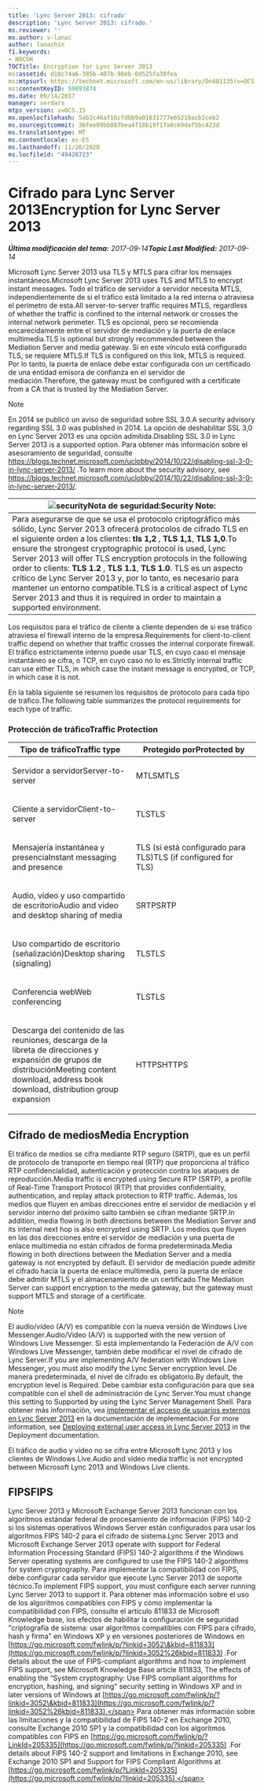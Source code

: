 ```yaml
---
title: 'Lync Server 2013: cifrado'
description: 'Lync Server 2013: cifrado.'
ms.reviewer: ''
ms.author: v-lanac
author: lanachin
f1.keywords:
- NOCSH
TOCTitle: Encryption for Lync Server 2013
ms:assetid: d18c74a6-385b-407b-98eb-0d525fa38fea
ms:mtpsurl: https://technet.microsoft.com/en-us/library/Dn481135(v=OCS.15)
ms:contentKeyID: 59893874
ms.date: 09/14/2017
manager: serdars
mtps_version: v=OCS.15
ms.openlocfilehash: 5ab2c46af16cfdbb9a01631777e65219acb2ceb2
ms.sourcegitcommit: 36fee89bb887bea4f18b19f17a8c69daf5bc423d
ms.translationtype: MT
ms.contentlocale: es-ES
ms.lasthandoff: 11/26/2020
ms.locfileid: "49428723"
---
```

# <a name="encryption-for-lync-server-2013"></a><span data-ttu-id="d87db-103">Cifrado para Lync Server 2013</span><span class="sxs-lookup"><span data-stu-id="d87db-103">Encryption for Lync Server 2013</span></span>

<div data-xmlns="http://www.w3.org/1999/xhtml">

<div class="topic" data-xmlns="http://www.w3.org/1999/xhtml" data-msxsl="urn:schemas-microsoft-com:xslt" data-cs="https://msdn.microsoft.com/">

<div data-asp="https://msdn2.microsoft.com/asp">



</div>

<div id="mainSection">

<div id="mainBody"><span data-ttu-id="d87db-104">

<span> </span></span><span class="sxs-lookup"><span data-stu-id="d87db-104">

<span> </span></span></span>

<span data-ttu-id="d87db-105">_**Última modificación del tema:** 2017-09-14_</span><span class="sxs-lookup"><span data-stu-id="d87db-105">_**Topic Last Modified:** 2017-09-14_</span></span>

<span data-ttu-id="d87db-106">Microsoft Lync Server 2013 usa TLS y MTLS para cifrar los mensajes instantáneos.</span><span class="sxs-lookup"><span data-stu-id="d87db-106">Microsoft Lync Server 2013 uses TLS and MTLS to encrypt instant messages.</span></span> <span data-ttu-id="d87db-107">Todo el tráfico de servidor a servidor necesita MTLS, independientemente de si el tráfico está limitado a la red interna o atraviesa el perímetro de esta.</span><span class="sxs-lookup"><span data-stu-id="d87db-107">All server-to-server traffic requires MTLS, regardless of whether the traffic is confined to the internal network or crosses the internal network perimeter.</span></span> <span data-ttu-id="d87db-108">TLS es opcional, pero se recomienda encarecidamente entre el servidor de mediación y la puerta de enlace multimedia.</span><span class="sxs-lookup"><span data-stu-id="d87db-108">TLS is optional but strongly recommended between the Mediation Server and media gateway.</span></span> <span data-ttu-id="d87db-109">Si en este vínculo está configurado TLS, se requiere MTLS.</span><span class="sxs-lookup"><span data-stu-id="d87db-109">If TLS is configured on this link, MTLS is required.</span></span> <span data-ttu-id="d87db-110">Por lo tanto, la puerta de enlace debe estar configurada con un certificado de una entidad emisora de confianza en el servidor de mediación.</span><span class="sxs-lookup"><span data-stu-id="d87db-110">Therefore, the gateway must be configured with a certificate from a CA that is trusted by the Mediation Server.</span></span>

<div>


> [!NOTE]  
> <span data-ttu-id="d87db-111">En 2014 se publicó un aviso de seguridad sobre SSL 3.0.</span><span class="sxs-lookup"><span data-stu-id="d87db-111">A security advisory regarding SSL 3.0 was published in 2014.</span></span> <span data-ttu-id="d87db-112">La opción de deshabilitar SSL 3,0 en Lync Server 2013 es una opción admitida.</span><span class="sxs-lookup"><span data-stu-id="d87db-112">Disabling SSL 3.0 in Lync Server 2013 is a supported option.</span></span> <span data-ttu-id="d87db-113">Para obtener más información sobre el asesoramiento de seguridad, consulte <A class=uri href="https://blogs.technet.microsoft.com/uclobby/2014/10/22/disabling-ssl-3-0-in-lync-server-2013/">https://blogs.technet.microsoft.com/uclobby/2014/10/22/disabling-ssl-3-0-in-lync-server-2013/</A> .</span><span class="sxs-lookup"><span data-stu-id="d87db-113">To learn more about the security advisory, see <A class=uri href="https://blogs.technet.microsoft.com/uclobby/2014/10/22/disabling-ssl-3-0-in-lync-server-2013/">https://blogs.technet.microsoft.com/uclobby/2014/10/22/disabling-ssl-3-0-in-lync-server-2013/</A>.</span></span>



</div>

<div>

<table>
<thead>
<tr class="header">
<th><img src="images/Gg398321.security(OCS.15).gif" title="seguridad" alt="security" /><span data-ttu-id="d87db-115">Nota de seguridad:</span><span class="sxs-lookup"><span data-stu-id="d87db-115">Security Note:</span></span></th>
</tr>
</thead>
<tbody>
<tr class="odd">
<td><span data-ttu-id="d87db-116">Para asegurarse de que se usa el protocolo criptográfico más sólido, Lync Server 2013 ofrecerá protocolos de cifrado TLS en el siguiente orden a los clientes: <strong>tls 1,2</strong> , <strong>TLS 1,1</strong>, <strong>TLS 1,0</strong>.</span><span class="sxs-lookup"><span data-stu-id="d87db-116">To ensure the strongest cryptographic protocol is used, Lync Server 2013 will offer TLS encryption protocols in the following order to clients: <strong>TLS 1.2</strong> , <strong>TLS 1.1</strong>, <strong>TLS 1.0</strong>.</span></span> <span data-ttu-id="d87db-117">TLS es un aspecto crítico de Lync Server 2013 y, por lo tanto, es necesario para mantener un entorno compatible.</span><span class="sxs-lookup"><span data-stu-id="d87db-117">TLS is a critical aspect of Lync Server 2013 and thus it is required in order to maintain a supported environment.</span></span></td>
</tr>
</tbody>
</table>


</div>

<span data-ttu-id="d87db-118">Los requisitos para el tráfico de cliente a cliente dependen de si ese tráfico atraviesa el firewall interno de la empresa.</span><span class="sxs-lookup"><span data-stu-id="d87db-118">Requirements for client-to-client traffic depend on whether that traffic crosses the internal corporate firewall.</span></span> <span data-ttu-id="d87db-119">El tráfico estrictamente interno puede usar TLS, en cuyo caso el mensaje instantáneo se cifra, o TCP, en cuyo caso no lo es.</span><span class="sxs-lookup"><span data-stu-id="d87db-119">Strictly internal traffic can use either TLS, in which case the instant message is encrypted, or TCP, in which case it is not.</span></span>

<span data-ttu-id="d87db-120">En la tabla siguiente se resumen los requisitos de protocolo para cada tipo de tráfico.</span><span class="sxs-lookup"><span data-stu-id="d87db-120">The following table summarizes the protocol requirements for each type of traffic.</span></span>

### <a name="traffic-protection"></a><span data-ttu-id="d87db-121">Protección de tráfico</span><span class="sxs-lookup"><span data-stu-id="d87db-121">Traffic Protection</span></span>

<table>
<colgroup>
<col style="width: 50%" />
<col style="width: 50%" />
</colgroup>
<thead>
<tr class="header">
<th><span data-ttu-id="d87db-122">Tipo de tráfico</span><span class="sxs-lookup"><span data-stu-id="d87db-122">Traffic type</span></span></th>
<th><span data-ttu-id="d87db-123">Protegido por</span><span class="sxs-lookup"><span data-stu-id="d87db-123">Protected by</span></span></th>
</tr>
</thead>
<tbody>
<tr class="odd">
<td><p><span data-ttu-id="d87db-124">Servidor a servidor</span><span class="sxs-lookup"><span data-stu-id="d87db-124">Server-to-server</span></span></p></td>
<td><p><span data-ttu-id="d87db-125">MTLS</span><span class="sxs-lookup"><span data-stu-id="d87db-125">MTLS</span></span></p></td>
</tr>
<tr class="even">
<td><p><span data-ttu-id="d87db-126">Cliente a servidor</span><span class="sxs-lookup"><span data-stu-id="d87db-126">Client-to-server</span></span></p></td>
<td><p><span data-ttu-id="d87db-127">TLS</span><span class="sxs-lookup"><span data-stu-id="d87db-127">TLS</span></span></p></td>
</tr>
<tr class="odd">
<td><p><span data-ttu-id="d87db-128">Mensajería instantánea y presencia</span><span class="sxs-lookup"><span data-stu-id="d87db-128">Instant messaging and presence</span></span></p></td>
<td><p><span data-ttu-id="d87db-129">TLS (si está configurado para TLS)</span><span class="sxs-lookup"><span data-stu-id="d87db-129">TLS (if configured for TLS)</span></span></p></td>
</tr>
<tr class="even">
<td><p><span data-ttu-id="d87db-130">Audio, vídeo y uso compartido de escritorio</span><span class="sxs-lookup"><span data-stu-id="d87db-130">Audio and video and desktop sharing of media</span></span></p></td>
<td><p><span data-ttu-id="d87db-131">SRTP</span><span class="sxs-lookup"><span data-stu-id="d87db-131">SRTP</span></span></p></td>
</tr>
<tr class="odd">
<td><p><span data-ttu-id="d87db-132">Uso compartido de escritorio (señalización)</span><span class="sxs-lookup"><span data-stu-id="d87db-132">Desktop sharing (signaling)</span></span></p></td>
<td><p><span data-ttu-id="d87db-133">TLS</span><span class="sxs-lookup"><span data-stu-id="d87db-133">TLS</span></span></p></td>
</tr>
<tr class="even">
<td><p><span data-ttu-id="d87db-134">Conferencia web</span><span class="sxs-lookup"><span data-stu-id="d87db-134">Web conferencing</span></span></p></td>
<td><p><span data-ttu-id="d87db-135">TLS</span><span class="sxs-lookup"><span data-stu-id="d87db-135">TLS</span></span></p></td>
</tr>
<tr class="odd">
<td><p><span data-ttu-id="d87db-136">Descarga del contenido de las reuniones, descarga de la libreta de direcciones y expansión de grupos de distribución</span><span class="sxs-lookup"><span data-stu-id="d87db-136">Meeting content download, address book download, distribution group expansion</span></span></p></td>
<td><p><span data-ttu-id="d87db-137">HTTPS</span><span class="sxs-lookup"><span data-stu-id="d87db-137">HTTPS</span></span></p></td>
</tr>
</tbody>
</table>


<div>

## <a name="media-encryption"></a><span data-ttu-id="d87db-138">Cifrado de medios</span><span class="sxs-lookup"><span data-stu-id="d87db-138">Media Encryption</span></span>

<span data-ttu-id="d87db-139">El tráfico de medios se cifra mediante RTP seguro (SRTP), que es un perfil de protocolo de transporte en tiempo real (RTP) que proporciona al tráfico RTP confidencialidad, autenticación y protección contra los ataques de reproducción.</span><span class="sxs-lookup"><span data-stu-id="d87db-139">Media traffic is encrypted using Secure RTP (SRTP), a profile of Real-Time Transport Protocol (RTP) that provides confidentiality, authentication, and replay attack protection to RTP traffic.</span></span> <span data-ttu-id="d87db-140">Además, los medios que fluyen en ambas direcciones entre el servidor de mediación y el servidor interno del próximo salto también se cifran mediante SRTP.</span><span class="sxs-lookup"><span data-stu-id="d87db-140">In addition, media flowing in both directions between the Mediation Server and its internal next hop is also encrypted using SRTP.</span></span> <span data-ttu-id="d87db-141">Los medios que fluyen en las dos direcciones entre el servidor de mediación y una puerta de enlace multimedia no están cifrados de forma predeterminada.</span><span class="sxs-lookup"><span data-stu-id="d87db-141">Media flowing in both directions between the Mediation Server and a media gateway is not encrypted by default.</span></span> <span data-ttu-id="d87db-142">El servidor de mediación puede admitir el cifrado hacia la puerta de enlace multimedia, pero la puerta de enlace debe admitir MTLS y el almacenamiento de un certificado.</span><span class="sxs-lookup"><span data-stu-id="d87db-142">The Mediation Server can support encryption to the media gateway, but the gateway must support MTLS and storage of a certificate.</span></span>

<div>


> [!NOTE]  
> <span data-ttu-id="d87db-143">El audio/vídeo (A/V) es compatible con la nueva versión de Windows Live Messenger.</span><span class="sxs-lookup"><span data-stu-id="d87db-143">Audio/Video (A/V) is supported with the new version of Windows Live Messenger.</span></span> <span data-ttu-id="d87db-144">Si está implementando la Federación de A/V con Windows Live Messenger, también debe modificar el nivel de cifrado de Lync Server.</span><span class="sxs-lookup"><span data-stu-id="d87db-144">If you are implementing A/V federation with Windows Live Messenger, you must also modify the Lync Server encryption level.</span></span> <span data-ttu-id="d87db-145">De manera predeterminada, el nivel de cifrado es obligatorio.</span><span class="sxs-lookup"><span data-stu-id="d87db-145">By default, the encryption level is Required.</span></span> <span data-ttu-id="d87db-146">Debe cambiar esta configuración para que sea compatible con el shell de administración de Lync Server.</span><span class="sxs-lookup"><span data-stu-id="d87db-146">You must change this setting to Supported by using the Lync Server Management Shell.</span></span> <span data-ttu-id="d87db-147">Para obtener más información, vea <A href="lync-server-2013-deploying-external-user-access.md">implementar el acceso de usuarios externos en Lync Server 2013</A> en la documentación de implementación.</span><span class="sxs-lookup"><span data-stu-id="d87db-147">For more information, see <A href="lync-server-2013-deploying-external-user-access.md">Deploying external user access in Lync Server 2013</A> in the Deployment documentation.</span></span>



</div>

<span data-ttu-id="d87db-148">El tráfico de audio y vídeo no se cifra entre Microsoft Lync 2013 y los clientes de Windows Live.</span><span class="sxs-lookup"><span data-stu-id="d87db-148">Audio and video media traffic is not encrypted between Microsoft Lync 2013 and Windows Live clients.</span></span>

</div>

<div>

## <a name="fips"></a><span data-ttu-id="d87db-149">FIPS</span><span class="sxs-lookup"><span data-stu-id="d87db-149">FIPS</span></span>

<span data-ttu-id="d87db-150">Lync Server 2013 y Microsoft Exchange Server 2013 funcionan con los algoritmos estándar federal de procesamiento de información (FIPS) 140-2 si los sistemas operativos Windows Server están configurados para usar los algoritmos FIPS 140-2 para el cifrado de sistema.</span><span class="sxs-lookup"><span data-stu-id="d87db-150">Lync Server 2013 and Microsoft Exchange Server 2013 operate with support for Federal Information Processing Standard (FIPS) 140-2 algorithms if the Windows Server operating systems are configured to use the FIPS 140-2 algorithms for system cryptography.</span></span> <span data-ttu-id="d87db-151">Para implementar la compatibilidad con FIPS, debe configurar cada servidor que ejecute Lync Server 2013 de soporte técnico.</span><span class="sxs-lookup"><span data-stu-id="d87db-151">To implement FIPS support, you must configure each server running Lync Server 2013 to support it.</span></span> <span data-ttu-id="d87db-152">Para obtener más información sobre el uso de los algoritmos compatibles con FIPS y cómo implementar la compatibilidad con FIPS, consulte el artículo 811833 de Microsoft Knowledge base, los efectos de habilitar la configuración de seguridad "criptografía de sistema: usar algoritmos compatibles con FIPS para cifrado, hash y firma" en Windows XP y en versiones posteriores de Windows en [https://go.microsoft.com/fwlink/p/?linkid=3052\&kbid=811833](https://go.microsoft.com/fwlink/p/?linkid=3052%26kbid=811833) .</span><span class="sxs-lookup"><span data-stu-id="d87db-152">For details about the use of FIPS-compliant algorithms and how to implement FIPS support, see Microsoft Knowledge Base article 811833, The effects of enabling the “System cryptography: Use FIPS compliant algorithms for encryption, hashing, and signing" security setting in Windows XP and in later versions of Windows at [https://go.microsoft.com/fwlink/p/?linkid=3052\&kbid=811833](https://go.microsoft.com/fwlink/p/?linkid=3052%26kbid=811833).</span></span> <span data-ttu-id="d87db-153">Para obtener más información sobre las limitaciones y la compatibilidad de FIPS 140-2 en Exchange 2010, consulte Exchange 2010 SP1 y la compatibilidad con los algoritmos compatibles con FIPS en [https://go.microsoft.com/fwlink/p/?LinkId=205335](https://go.microsoft.com/fwlink/p/?linkid=205335) .</span><span class="sxs-lookup"><span data-stu-id="d87db-153">For details about FIPS 140-2 support and limitations in Exchange 2010, see Exchange 2010 SP1 and Support for FIPS Compliant Algorithms at [https://go.microsoft.com/fwlink/p/?LinkId=205335](https://go.microsoft.com/fwlink/p/?linkid=205335).</span></span>

<span data-ttu-id="d87db-154"></div>

</div>

<span> </span>

</div>

</div>

</span><span class="sxs-lookup"><span data-stu-id="d87db-154"></div>

</div>

<span> </span>

</div>

</div>

</span></span></div>

